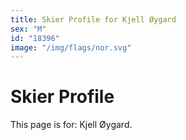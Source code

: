 ```yaml
---
title: Skier Profile for Kjell Øygard
sex: "M"
id: "18396"
image: "/img/flags/nor.svg" 
---
```


# Skier Profile

This page is for: Kjell Øygard.
    